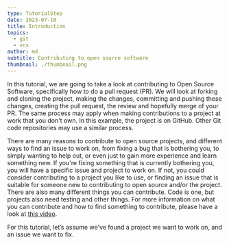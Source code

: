 ```yaml
---
type: TutorialStep
date: 2023-07-10
title: Introduction
topics:
  - git
  - vcs
author: md
subtitle: Contributing to open source software
thumbnail: ./thumbnail.png
---
```


In this tutorial, we are going to take a look at contributing to Open Source Software, specifically how to do a pull request (PR). We will look at forking and cloning the project, making the changes, committing and pushing these changes, creating the pull request, the review and hopefully merge of your PR. The same process may apply when making contributions to a project at work that you don't own.
In this example, the project is on GitHub. Other Git code repositories may use a similar process.

There are many reasons to contribute to open source projects, and different ways to find an issue to work on, from fixing a bug that is bothering you, to simply wanting to help out, or even just to gain more experience and learn something new. If you're fixing something that is currently bothering you, you will have a specific issue and project to work on. If not, you could consider contributing to a project you like to use, or finding an issue that is suitable for someone new to contributing to open source and/or the project. There are also many different things you can contribute. Code is one, but projects also need testing and other things. For more information on what you can contribute and how to find something to contribute, please have a look at [this video](https://www.youtube.com/watch?v=GAqfMNB-YBU).

For this tutorial, let’s assume we've found a project we want to work on, and an issue we want to fix.
